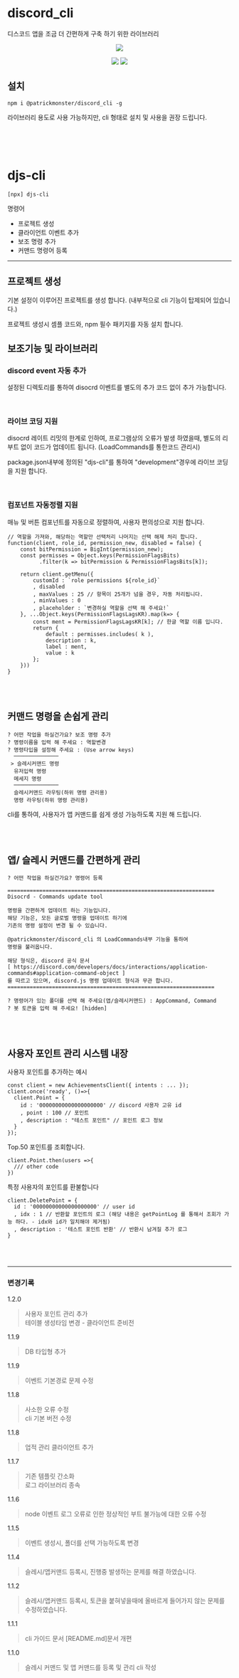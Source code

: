 # discord_cli
디스코드 앱을 조금 더 간편하게 구축 하기 위한 라이브러리

<p align="center"><a href="https://nodei.co/npm/@patrickmonster/discord_cli"><img src="https://nodei.co/npm/@patrickmonster/discord_cli.png.png"></a></p>
<p align="center">
  <img src="https://img.shields.io/npm/v/@patrickmonster/discord_cli">
  <img src="https://img.shields.io/npm/l/@patrickmonster/discord_cli">
</p>

## 설치
```
npm i @patrickmonster/discord_cli -g
```
 라이브러리 용도로 사용 가능하지만, cli 형태로 설치 및 사용을 권장 드립니다.


  <br><br><br>

# djs-cli
```
[npx] djs-cli
```

명령어
 - 프로젝트 생성
 - 클라이언트 이벤트 추가
 - 보조 명령 추가
 - 커맨드 명령어 등록 


---
## 프로젝트 생성
기본 설정이 이루어진 프로젝트를 생성 합니다.
(내부적으로 cli 기능이 탑제되어 있습니다.)

프로젝트 생성시 셈플 코드와, npm 필수 패키지를 자동 설치 합니다.

## 보조기능 및 라이브러리
### discord event 자동 추가

설정된 디렉토리를 통하여 disocrd 이벤트를 별도의 추가 코드 없이
추가 가능합니다.
  
  <br>

### 라이브 코딩 지원
disocrd 레이트 리밋의 한계로 인하여, 프로그램상의 오류가 발생 하였을때,
별도의 리 부트 없이 코드가 업데이트 됩니다. (LoadCommands를 통한코드 관리시)

package.json내부에 정의된 "djs-cli"를 통하여 "development"경우에 라이브 코딩을 지원 합니다.
  
  <br>

### 컴포넌트 자동정렬 지원
매뉴 및 버튼 컴포넌트를 자동으로 정렬하여,
사용자 편의성으로 지원 합니다.
```
// 역할을 가져와, 해당하는 역할만 선택처리 나머지는 선택 해제 처리 합니다.
function(client, role_id, permission_new, disabled = false) {
    const bitPermission = BigInt(permission_new);
    const permisses = Object.keys(PermissionFlagsBits)
          .filter(k => bitPermission & PermissionFlagsBits[k]);
    
    return client.getMenu({
        customId : `role permissions ${role_id}`
        , disabled
        , maxValues : 25 // 항목이 25개가 넘을 경우, 자동 처리됩니다.
        , minValues : 0
        , placeholder : `변경하실 역할을 선택 해 주세요!`
    }, ...Object.keys(PermissionFlagsLagsKR).map(k=> {
        const ment = PermissionFlagsLagsKR[k]; // 한글 역할 이름 입니다.
        return {
            default : permisses.includes( k ),
            description : k,
            label : ment,
            value : k
        };
    }))
}

```
<br><br>
## 커맨드 명령을 손쉽게 관리
```
? 어떤 작업을 하실건가요? 보조 명령 추가
? 명령이름을 입력 해 주세요 : 역할변경
? 명령타입을 설정해 주세요 : (Use arrow keys)
  ──────────────
 > 슬레시커맨드 명령
  유저입력 명령
  메세지 명령
  ──────────────
  슬레시커맨드 라우팅(하위 명령 관리용)
  명령 라우팅(하위 명령 관리용)
```
cli를 통하여, 사용자가 앱 커맨드를 쉽게 생성 가능하도록 지원 해 드립니다.

<br><br>
## 앱/ 슬레시 커맨드를 간편하게 관리
```
? 어떤 작업을 하실건가요? 명령어 등록

=================================================================
Disocrd - Commands update tool

명령을 간편하게 업데이트 하는 기능입니다.
해당 기능은, 모든 글로벌 명령을 업데이트 하기에
기존의 명령 설정이 변경 될 수 있습니다.

@patrickmonster/discord_cli 의 LoadCommands내부 기능을 통하여
명령을 불러옵니다.

해당 형식은, discord 공식 문서
[ https://discord.com/developers/docs/interactions/application-commands#application-command-object ]
를 따르고 있으며, discord.js 명령 업데이트 형식과 무관 합니다.
=================================================================

? 명령어가 있는 폴더를 선택 해 주세요(앱/슬레시커맨드) : AppCommand, Command
? 봇 토큰을 입력 해 주세요! [hidden]
```
<br><br>
## 사용자 포인트 관리 시스템 내장

사용자 포인트를 추가하는 예시
```
const client = new AchievementsClient({ intents : ... });
client.once('ready', ()=>{
  client.Point = {
    id : '00000000000000000000' // discord 사용자 고유 id
    , point : 100 // 포인트
    , description : "테스트 포인트" // 포인트 로그 정보
  }
});
```
Top.50 포인트를 조회합니다.
```
client.Point.then(users =>{
  /// other code
})
```
특정 사용자의 포인트를 환불합니다
```
client.DeletePoint = {
  id : '00000000000000000000' // user id
  , idx : 1 // 반환할 포인트의 로그 (해당 내용은 getPointLog 를 통해서 조회가 가능 하다. - idx와 id가 일치해야 제거됨)
  , description : '테스트 포인트 반환' // 반환시 남겨질 추가 로그
}
```

<br><br>

---
### 변경기록

1.2.0
> 사용자 포인트 관리 추가</br>
> 테이블 생성타임 변경 - 클라이언트 준비전

1.1.9
> DB 타입형 추가

1.1.9
> 이벤트 기본경로 문제 수정

1.1.8
> 사소한 오류 수정</br>
> cli 기본 버전 수정

1.1.8
> 업적 관리 클라이언트 추가

1.1.7
> 기존 템플릿 간소화</br>
> 로그 라이브러리 종속

1.1.6
> node 이벤트 로그 오류로 인한 정상적인 부트 불가능에 대한 오류 수정

1.1.5
> 이벤트 생성시, 폴더를 선택 가능하도록 변경

1.1.4
> 슬레시/앱커맨드 등록시, 진행중 발생하는 문제를 해결 하였습니다.

1.1.2
> 슬레시/앱커맨드 등록시, 토큰을 붙혀넣을때에 올바르게 들어가지 않는 문제를 수정하였습니다.

1.1.1
> cli 가이드 문서 [README.md]문서 개편


1.1.0
> 슬레시 커맨드 및 앱 커맨드를 등록 및 관리 cli 작성
